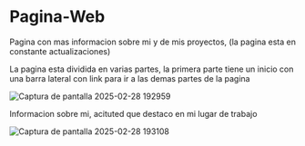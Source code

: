 # Pagina-Web
Pagina con mas informacion sobre mi y de mis proyectos, (la pagina esta en constante actualizaciones)


La pagina esta dividida en varias partes, la primera parte tiene un inicio con una barra lateral con link para ir a las demas partes de la pagina


![Captura de pantalla 2025-02-28 192959](https://github.com/user-attachments/assets/9fa1cd2a-e562-4b85-a858-83e1ca06fcd2)



Informacion sobre mi, acituted que destaco en mi lugar de trabajo


![Captura de pantalla 2025-02-28 193108](https://github.com/user-attachments/assets/73ef2777-127b-4b1b-8e63-0f1a032ebe90)
